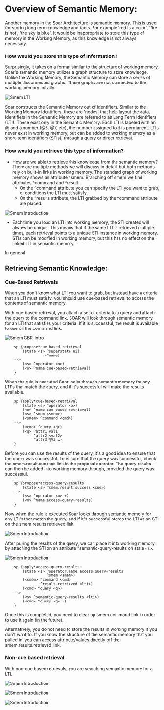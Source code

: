 # Overview of Semantic Memory:

Another memory in the Soar Architecture is semantic memory. This is used for storing long term knowledge and facts. For example 'red is a color', 'fire is hot', 'the sky is blue'. It would be inappropriate to store this type of memory in the Working Memory, as this knowledge is not always necessary.

### How would you store this type of information? 

Surprisingly, it takes on a format similar to the structure of working memory. Soar's semantic memory utilizes a graph structure to store knowledge. Unlike the Working Memory, the Semantic Memory can store a series of multiple disconnected graphs. These graphs are not connected to the working memory initially. 

![Smem LTI](./images/smem0.pngs=200)

Soar constructs the Semantic Memory out of identifiers. Similar to the Working Memory Identifiers, these are 'nodes' that help layout the data. Identifiers in the Semantic Memory are referred to as Long Term Identifiers (LTI). These exist only in the Semantic Memory. Each LTI is labeled with an @ and a number (@5, @7, etc), the number assigned to it is permanent. LTIs never exist in working memory, but can be added to working memory as a short-term identifiers (STIs), through a query or direct retrieval. 

### How would you retrieve this type of information? 

- How are we able to retrieve this knowledge from the semantic memory? There are multiple methods we will discuss in detail, but both methods rely on built-in links in working memory. The standard graph of working memory shows an attribute ^smem. Branching off smem we find attributes ^command and ^result.
	- On the ^command attribute you can specify the LTI you want to grab, or conditions the LTI must satisfy. 
	- On the ^results attribute, the LTI grabbed by the ^command attribute are placed. 

![Smem Introduction](./images/smem1.png)

- Each time you load an LTI into working memory, the STI created will always be unique. This means that if the same LTI is retrieved multiple times, each retrieval points to a unique STI instance in working memory. STIs can be modified in working memory, but this has no effect on the linked LTI in semantic memory. 

In general




## Retrieving Semantic Knowledge:

### Cue-Based Retrievals

When you don't know what LTI you want to grab, but instead have a criteria that an LTI must satisfy, you should use cue-based retrieval to access the contents of semantic memory. 

With cue-based retrieval, you attach a set of criteria to a query and attach the query to the command link. SOAR will look through semantic memory for an LTI that satisfies your criteria. If it is successful, the result is available to use on the command link. 

![Smem CBR-intro](./images/smem2.png)
													         
	
		sp {propose*cue-based-retrieval                         
		    (state <s> ^superstate nil
		    		  -^name)
		-->
			(<s> ^operator <o>)
			(<o> ^name cue-based-retrieval)
		}					

When the rule is executed Soar looks through semantic memory for any LTI's that match the query, and if it's successful will make the results available. 

		sp {apply*cue-based-retrieval 
			(state <s> ^operator <o>)
			(<o> ^name cue-based-retrieval)
			(<s> ^smem <smem>)  
			(<smem> ^command <cmd>)                 	 
		-->												
			(<cmd> ^query <q>)                            	
			(<q> ^attr1 val1                               		
			     ^attr2 <val2>                               	 
			     ^attr3 @V3 …)						     
		}



Before you can use the results of the query, it's a good idea to ensure that the query was successful. To ensure that the query was successful, check the smem.result.success link in the proposal operator.  The query results can then be added into working memory through, provided the query was successful.  


		sp {propose*access-query-results
		    (state <s> ^smem.result.success <cue>)
		-->
		    (<s> ^operator <o> +)
		    (<o> ^name access-query-results)
		}

Now when the rule is executed Soar looks through semantic memory for any LTI's that match the query, and if it's successful stores the LTI as an STI on the smem.results.retrieved link.

![Smem Introduction](./images/smem3.png)


After pulling the results of the query, we can place it into working memory, by attaching the STI on an attribute ^semantic-query-results on state ```<s>```. 

![Smem Introduction](./images/smem4.png)

		
		sp {apply*access-query-results
		    (state <s> ^operator.name access-query-results
		               ^smem <smem>)
		    (<smem> ^command <cmd>
		            ^result.retrieved <lti>)
		    (<cmd> ^query <q>)
		-->
		    (<s> ^semantic-query-results <lti>)
		    (<cmd> ^query <q> -)
		}

Once this is completed, you need to clear up smem command link in order to use it again (in the future).  



Alternatively, you do not need to store the results in working memory if you don't want to. If you know the structure of the semantic memory that you pulled in, you can access attribute/values directly off the smem.results.retrieved link.  



### Non-cue based retrieval


With non-cue based retrievals, you are searching semantic memory for a LTI. 

![Smem Introduction](./images/smem5.png)

![Smem Introduction](./images/smem6.png)

![Smem Introduction](./images/smem7a.png)


